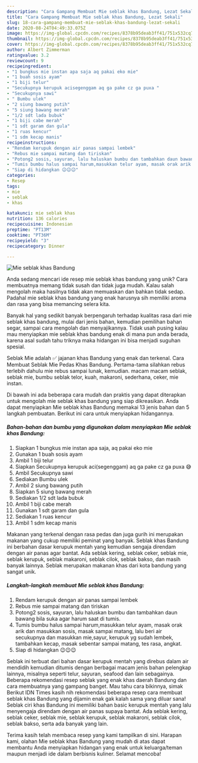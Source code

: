 ```yaml
---
description: "Cara Gampang Membuat Mie seblak khas Bandung, Lezat Sekali"
title: "Cara Gampang Membuat Mie seblak khas Bandung, Lezat Sekali"
slug: 18-cara-gampang-membuat-mie-seblak-khas-bandung-lezat-sekali
date: 2020-08-24T04:49:33.075Z
image: https://img-global.cpcdn.com/recipes/8378b95deab3ff41/751x532cq70/mie-seblak-khas-bandung-foto-resep-utama.jpg
thumbnail: https://img-global.cpcdn.com/recipes/8378b95deab3ff41/751x532cq70/mie-seblak-khas-bandung-foto-resep-utama.jpg
cover: https://img-global.cpcdn.com/recipes/8378b95deab3ff41/751x532cq70/mie-seblak-khas-bandung-foto-resep-utama.jpg
author: Albert Zimmerman
ratingvalue: 3.2
reviewcount: 9
recipeingredient:
- "1 bungkus mie instan apa saja aq pakai eko mie"
- "1 buah sosis ayam"
- "1 biji telur"
- "Secukupnya kerupuk acisegenggam aq ga pake cz ga puxa "
- "Secukupnya sawi"
- " Bumbu ulek"
- "2 siung bawang putih"
- "5 siung bawang merah"
- "1/2 sdt lada bubuk"
- "1 biji cabe merah"
- "1 sdt garam dan gula"
- "1 ruas kencur"
- "1 sdm kecap manis"
recipeinstructions:
- "Rendam kerupuk dengan air panas sampai lembek"
- "Rebus mie sampai matang dan tiriskan"
- "Potong2 sosis, sayuran, lalu haluskan bumbu dan tambahkan daun bawang bila suka agar harum saat di tumis."
- "Tumis bumbu halus sampai harum,masukkan telur ayam, masak orak arik dan masukkan sosis, masak sampai matang, lalu beri air secukupnya dan masukkan mie,sayur, kerupuk yg sudah lembek, tambahkan kecap, masak sebentar sampai matang, tes rasa, angkat."
- "Siap di hidangkan 😉😉😉"
categories:
- Resep
tags:
- mie
- seblak
- khas

katakunci: mie seblak khas 
nutrition: 136 calories
recipecuisine: Indonesian
preptime: "PT13M"
cooktime: "PT36M"
recipeyield: "3"
recipecategory: Dinner

---
```



![Mie seblak khas Bandung](https://img-global.cpcdn.com/recipes/8378b95deab3ff41/751x532cq70/mie-seblak-khas-bandung-foto-resep-utama.jpg)

Anda sedang mencari ide resep mie seblak khas bandung yang unik? Cara membuatnya memang tidak susah dan tidak juga mudah. Kalau salah mengolah maka hasilnya tidak akan memuaskan dan bahkan tidak sedap. Padahal mie seblak khas bandung yang enak harusnya sih memiliki aroma dan rasa yang bisa memancing selera kita.

Banyak hal yang sedikit banyak berpengaruh terhadap kualitas rasa dari mie seblak khas bandung, mulai dari jenis bahan, kemudian pemilihan bahan segar, sampai cara mengolah dan menyajikannya. Tidak usah pusing kalau mau menyiapkan mie seblak khas bandung enak di mana pun anda berada, karena asal sudah tahu triknya maka hidangan ini bisa menjadi suguhan spesial.

Seblak Mie adalah ✅ jajanan khas Bandung yang enak dan terkenal. Cara Membuat Seblak Mie Pedas Khas Bandung. Pertama-tama silahkan rebus terlebih dahulu mie rebus sampai lunak, kemudian. macam macam seblak, seblak mie, bumbu seblak telor, kuah, makaroni, sederhana, ceker, mie instan.


Di bawah ini ada beberapa cara mudah dan praktis yang dapat diterapkan untuk mengolah mie seblak khas bandung yang siap dikreasikan. Anda dapat menyiapkan Mie seblak khas Bandung memakai 13 jenis bahan dan 5 langkah pembuatan. Berikut ini cara untuk menyiapkan hidangannya.

<!--inarticleads1-->

##### Bahan-bahan dan bumbu yang digunakan dalam menyiapkan Mie seblak khas Bandung:

1. Siapkan 1 bungkus mie instan apa saja, aq pakai eko mie
1. Gunakan 1 buah sosis ayam
1. Ambil 1 biji telur
1. Siapkan Secukupnya kerupuk aci(segenggam) aq ga pake cz ga puxa 😅
1. Ambil Secukupnya sawi
1. Sediakan  Bumbu ulek
1. Ambil 2 siung bawang putih
1. Siapkan 5 siung bawang merah
1. Sediakan 1/2 sdt lada bubuk
1. Ambil 1 biji cabe merah
1. Gunakan 1 sdt garam dan gula
1. Sediakan 1 ruas kencur
1. Ambil 1 sdm kecap manis


Makanan yang terkenal dengan rasa pedas dan juga gurih ini merupakan makanan yang cukup memiliki peminat yang banyak. Seblak khas Bandung ini berbahan dasar kerupuk mentah yang kemudian sengaja direndam dengan air panas agar bantat. Ada seblak kering, seblak ceker, seblak mie, seblak kerupuk, seblak makaroni, seblak cilok, seblak bakso, dan masih banyak lainnya. Seblak merupakan makanan khas dari kota bandung yang sangat unik. 

<!--inarticleads2-->

##### Langkah-langkah membuat Mie seblak khas Bandung:

1. Rendam kerupuk dengan air panas sampai lembek
1. Rebus mie sampai matang dan tiriskan
1. Potong2 sosis, sayuran, lalu haluskan bumbu dan tambahkan daun bawang bila suka agar harum saat di tumis.
1. Tumis bumbu halus sampai harum,masukkan telur ayam, masak orak arik dan masukkan sosis, masak sampai matang, lalu beri air secukupnya dan masukkan mie,sayur, kerupuk yg sudah lembek, tambahkan kecap, masak sebentar sampai matang, tes rasa, angkat.
1. Siap di hidangkan 😉😉😉


Seblak ini terbuat dari bahan dasar kerupuk mentah yang direbus dalam air mendidih kemudian ditumis dengan berbagai macam jenis bahan pelengkap lainnya, misalnya seperti telur, sayuran, seafood dan lain sebagainya. Beberapa rekomendasi resep seblak yang enak khas daerah Bandung dan cara membuatnya yang gampang banget. Mau tahu cara bikinnya, simak Berikut IDN Times kasih nih rekomendasi beberapa resep cara membuat seblak khas Bandung yang dijamin enak gak kalah sama yang diluar sana! Seblak ciri khas Bandung ini memiliki bahan basic kerupuk mentah yang lalu menyengaja direndam dengan air panas supaya bantat. Ada seblak kering, seblak ceker, seblak mie, seblak kerupuk, seblak makaroni, seblak cilok, seblak bakso, serta ada banyak yang lain. 

Terima kasih telah membaca resep yang kami tampilkan di sini. Harapan kami, olahan Mie seblak khas Bandung yang mudah di atas dapat membantu Anda menyiapkan hidangan yang enak untuk keluarga/teman maupun menjadi ide dalam berbisnis kuliner. Selamat mencoba!
